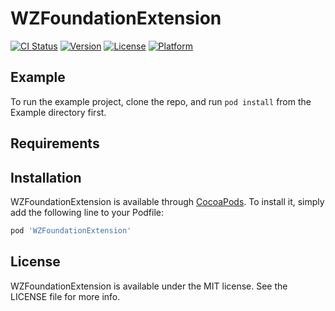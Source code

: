 # WZFoundationExtension

[![CI Status](https://img.shields.io/travis/LiuSky/WZFoundationExtension.svg?style=flat)](https://travis-ci.org/LiuSky/WZFoundationExtension)
[![Version](https://img.shields.io/cocoapods/v/WZFoundationExtension.svg?style=flat)](https://cocoapods.org/pods/WZFoundationExtension)
[![License](https://img.shields.io/cocoapods/l/WZFoundationExtension.svg?style=flat)](https://cocoapods.org/pods/WZFoundationExtension)
[![Platform](https://img.shields.io/cocoapods/p/WZFoundationExtension.svg?style=flat)](https://cocoapods.org/pods/WZFoundationExtension)

## Example

To run the example project, clone the repo, and run `pod install` from the Example directory first.

## Requirements

## Installation

WZFoundationExtension is available through [CocoaPods](https://cocoapods.org). To install
it, simply add the following line to your Podfile:

```ruby
pod 'WZFoundationExtension'
```

## License

WZFoundationExtension is available under the MIT license. See the LICENSE file for more info.

